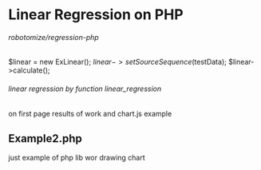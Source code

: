 #  Linear Regression on PHP
###### robotomize/regression-php
$linear = new ExLinear();
$linear->setSourceSequence($testData);
$linear->calculate();

###### linear regression by function linear_regression

on first page results of work and chart.js example


## Example2.php
just example of php lib wor drawing chart

